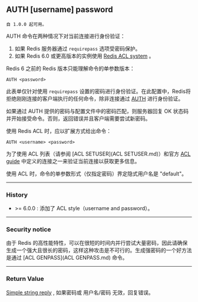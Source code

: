 ## AUTH [username] password

    自 1.0.0 起可用。

AUTH 命令在两种情况下对当前连接进行身份验证：
1. 如果 Redis 服务器通过 `requirepass` 选项受密码保护。
2. 如果 Redis 6.0 或更高版本的实例使用 [Redis ACL system](../topics/ACL.md) 。

Redis 6 之前的 Redis 版本只能理解命令的单参数版本：

```
AUTH <password>
```

此表单仅针对使用 `requirepass` 设置的密码进行身份验证。在此配置中，Redis将拒绝刚刚连接的客户端执行的任何命令，除非连接通过 [AUTH]() 进行身份验证。

如果通过 AUTH 提供的密码与配置文件中的密码匹配，则服务器回复 OK 状态码并开始接受命令。否则，返回错误并且客户端需要尝试新密码。

使用 Redis ACL 时，应以扩展方式给出命令：

```
AUTH <username> <password>
```

为了使用 ACL 列表（请参阅 [ACL SETUSER](ACL SETUSER.md)）和官方 [ACL guide](../topics/ACL.md) 中定义的连接之一来验证当前连接以获取更多信息。

使用 ACL 时，命令的单参数形式（仅指定密码）界定隐式用户名是 "default"。

---

### History

- &gt;= 6.0.0 : 添加了 ACL style（username and password）。

---

### Security notice

由于 Redis 的高性能特性，可以在很短的时间内并行尝试大量密码，因此请确保生成一个强大且很长的密码，这样这种攻击是不可行的。生成强密码的一个好方法是通过 [ACL GENPASS](ACL GENPASS.md) 命令。

---

### Return Value

[Simple string reply](../topics/protocol.md#resp-simple-strings) , 如果密码或 用户名/密码 无效，回复错误。